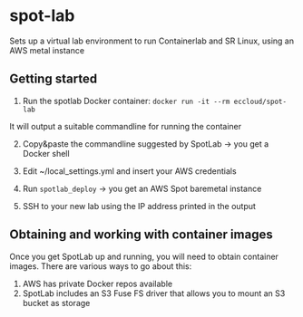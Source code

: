 # spot-lab
Sets up a virtual lab environment to run Containerlab and SR Linux, using an AWS metal instance

## Getting started
1. Run the spotlab Docker container:
```docker run -it --rm eccloud/spot-lab```

It will output a suitable commandline for running the container

2. Copy&paste the commandline suggested by SpotLab -> you get a Docker shell

3. Edit ~/local_settings.yml and insert your AWS credentials

4. Run ```spotlab_deploy``` -> you get an AWS Spot baremetal instance

5. SSH to your new lab using the IP address printed in the output

## Obtaining and working with container images
Once you get SpotLab up and running, you will need to obtain container images. There are various ways to go about this:
1. AWS has private Docker repos available 
2. SpotLab includes an S3 Fuse FS driver that allows you to mount an S3 bucket as storage
